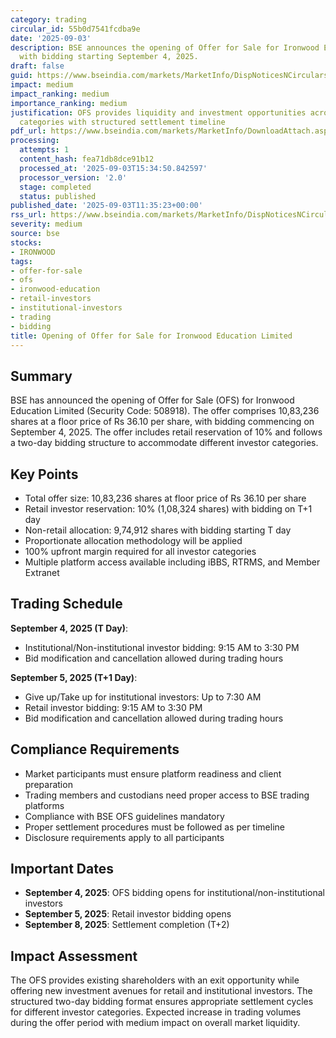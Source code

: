 ```yaml
---
category: trading
circular_id: 55b0d7541fcdba9e
date: '2025-09-03'
description: BSE announces the opening of Offer for Sale for Ironwood Education Limited
  with bidding starting September 4, 2025.
draft: false
guid: https://www.bseindia.com/markets/MarketInfo/DispNoticesNCirculars.aspx?Noticeid={EAF3C3CB-9CD9-4CFF-9941-5A92EB098EA9}&noticeno=20250903-16&dt=09/03/2025&icount=16&totcount=49&flag=0
impact: medium
impact_ranking: medium
importance_ranking: medium
justification: OFS provides liquidity and investment opportunities across investor
  categories with structured settlement timeline
pdf_url: https://www.bseindia.com/markets/MarketInfo/DownloadAttach.aspx?id=20250903-16&attachedId=f52ae1ba-152e-42fb-ac30-dd24f9bab6c2
processing:
  attempts: 1
  content_hash: fea71db8dce91b12
  processed_at: '2025-09-03T15:34:50.842597'
  processor_version: '2.0'
  stage: completed
  status: published
published_date: '2025-09-03T11:35:23+00:00'
rss_url: https://www.bseindia.com/markets/MarketInfo/DispNoticesNCirculars.aspx?Noticeid={EAF3C3CB-9CD9-4CFF-9941-5A92EB098EA9}&noticeno=20250903-16&dt=09/03/2025&icount=16&totcount=49&flag=0
severity: medium
source: bse
stocks:
- IRONWOOD
tags:
- offer-for-sale
- ofs
- ironwood-education
- retail-investors
- institutional-investors
- trading
- bidding
title: Opening of Offer for Sale for Ironwood Education Limited
---
```


## Summary

BSE has announced the opening of Offer for Sale (OFS) for Ironwood Education Limited (Security Code: 508918). The offer comprises 10,83,236 shares at a floor price of Rs 36.10 per share, with bidding commencing on September 4, 2025. The offer includes retail reservation of 10% and follows a two-day bidding structure to accommodate different investor categories.

## Key Points

- Total offer size: 10,83,236 shares at floor price of Rs 36.10 per share
- Retail investor reservation: 10% (1,08,324 shares) with bidding on T+1 day
- Non-retail allocation: 9,74,912 shares with bidding starting T day
- Proportionate allocation methodology will be applied
- 100% upfront margin required for all investor categories
- Multiple platform access available including iBBS, RTRMS, and Member Extranet

## Trading Schedule

**September 4, 2025 (T Day)**:
- Institutional/Non-institutional investor bidding: 9:15 AM to 3:30 PM
- Bid modification and cancellation allowed during trading hours

**September 5, 2025 (T+1 Day)**:
- Give up/Take up for institutional investors: Up to 7:30 AM
- Retail investor bidding: 9:15 AM to 3:30 PM
- Bid modification and cancellation allowed during trading hours

## Compliance Requirements

- Market participants must ensure platform readiness and client preparation
- Trading members and custodians need proper access to BSE trading platforms
- Compliance with BSE OFS guidelines mandatory
- Proper settlement procedures must be followed as per timeline
- Disclosure requirements apply to all participants

## Important Dates

- **September 4, 2025**: OFS bidding opens for institutional/non-institutional investors
- **September 5, 2025**: Retail investor bidding opens
- **September 8, 2025**: Settlement completion (T+2)

## Impact Assessment

The OFS provides existing shareholders with an exit opportunity while offering new investment avenues for retail and institutional investors. The structured two-day bidding format ensures appropriate settlement cycles for different investor categories. Expected increase in trading volumes during the offer period with medium impact on overall market liquidity.